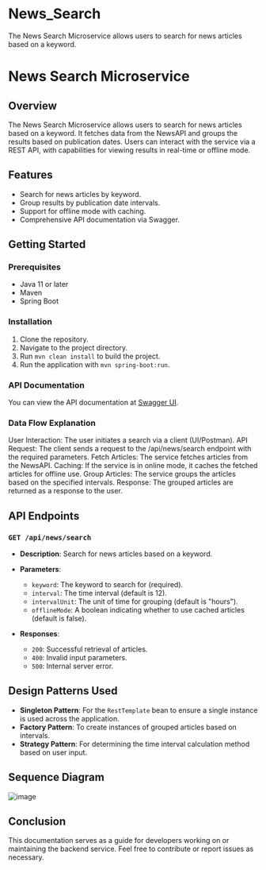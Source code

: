 # News_Search
 The News Search Microservice allows users to search for news articles based on a keyword.

# News Search Microservice

## Overview

The News Search Microservice allows users to search for news articles based on a keyword. It fetches data from the NewsAPI and groups the results based on publication dates. Users can interact with the service via a REST API, with capabilities for viewing results in real-time or offline mode.

## Features

- Search for news articles by keyword.
- Group results by publication date intervals.
- Support for offline mode with caching.
- Comprehensive API documentation via Swagger.

## Getting Started

### Prerequisites

- Java 11 or later
- Maven
- Spring Boot

### Installation

1. Clone the repository.
2. Navigate to the project directory.
3. Run `mvn clean install` to build the project.
4. Run the application with `mvn spring-boot:run`.

### API Documentation

You can view the API documentation at [Swagger UI](http://localhost:8080/swagger-ui.html).

### Data Flow Explanation
User Interaction: The user initiates a search via a client (UI/Postman).
API Request: The client sends a request to the /api/news/search endpoint with the required parameters.
Fetch Articles: The service fetches articles from the NewsAPI.
Caching: If the service is in online mode, it caches the fetched articles for offline use.
Group Articles: The service groups the articles based on the specified intervals.
Response: The grouped articles are returned as a response to the user.


## API Endpoints

### `GET /api/news/search`

- **Description**: Search for news articles based on a keyword.
- **Parameters**:
  - `keyword`: The keyword to search for (required).
  - `interval`: The time interval (default is 12).
  - `intervalUnit`: The unit of time for grouping (default is "hours").
  - `offlineMode`: A boolean indicating whether to use cached articles (default is false).
  
- **Responses**:
  - `200`: Successful retrieval of articles.
  - `400`: Invalid input parameters.
  - `500`: Internal server error.

## Design Patterns Used

- **Singleton Pattern**: For the `RestTemplate` bean to ensure a single instance is used across the application.
- **Factory Pattern**: To create instances of grouped articles based on intervals.
- **Strategy Pattern**: For determining the time interval calculation method based on user input.

## Sequence Diagram

![image](https://github.com/user-attachments/assets/c8850e58-2b62-441f-a16e-3d1a04d9541c)


## Conclusion

This documentation serves as a guide for developers working on or maintaining the backend service. Feel free to contribute or report issues as necessary.

